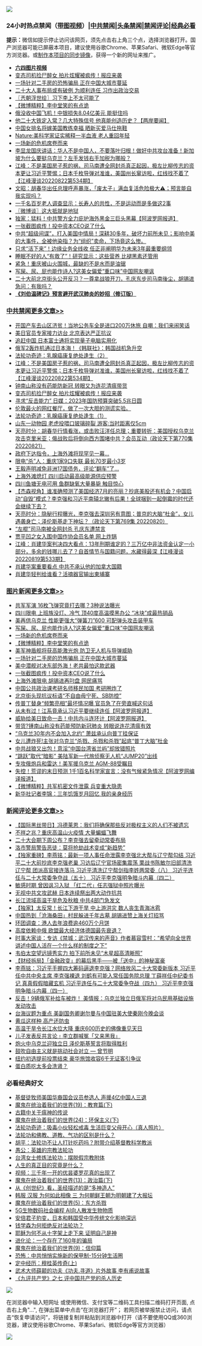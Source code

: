![](https://raw.githubusercontent.com/jsvpn/jsproxy/dev/64photo/fqnews-qr.jpg)

<div id="tt">
<h3>24小时热点禁闻（<a href="https://aaa.v2dns.tk/?QAjUl=BgRp5UNKRn&T5Vk=fPVH&Q59Ab=WxGE" target="_blank">带图视频</a>）|<a href="#%E4%B8%AD%E5%85%B1%E7%A6%81%E9%97%BB%E6%9B%B4%E5%A4%9A%E6%96%87%E7%AB%A0">中共禁闻</a>|<a href="#%E5%9B%BE%E7%89%87%E6%96%B0%E9%97%BB%E6%9B%B4%E5%A4%9A%E6%96%87%E7%AB%A0">头条禁闻</a>|<a href="#%E6%96%B0%E9%97%BB%E8%AF%84%E8%AE%BA%E6%9B%B4%E5%A4%9A%E6%96%87%E7%AB%A0">禁闻评论|<a href="#%E5%BF%85%E7%9C%8B%E7%BB%8F%E5%85%B8%E5%A5%BD%E6%96%87">经典必看</a></h3>
<div><b>提示：</b>微信如提示停止访问该网页，须先点击右上角三个点，选择浏览器打开。国产浏览器可能已屏蔽本项目，建议使用谷歌Chrome、苹果Safari、微软Edge等官方浏览器。或<a href="%E5%88%B6%E4%BD%9Cgit%E7%A6%81%E9%97%BB%E9%95%9C%E5%83%8F.md">制作本项目的同步镜像</a>，获得一个新的网址来推广。</div>
<ul>
<li><b><a href="http://d2.v2rss.gq/64.mp4" target="_blank">六四图片视频</a></b></li>
<li><a href="/cbnews/20220823/1775052.md">变态司机捡尸醉女 拍片炫耀被疯传！报应来袭</a></li>
<li><a href="/topimagenews/20220823/1775166.md">一场针对二手房的恐怖骗局 正在中国大城市蔓延</a></li>
<li><a href="/comments/20220823/1775087.md">二十大人事布局或有破例 为顺利连任 习作出政治交易</a></li>
<li><a href="/ssgc/20220823/1775088.md">〖兲朝浮世绘〗习下李上不太可能了</a></li>
<li><a href="/topimagenews/20220823/1775220.md">【微博精粹】李中堂笑的有点诡</a></li>
<li><a href="/cnnews/20220823/1775064.md">俄没收中国飞机！中银损失8.04亿美元 能挺住吗</a></li>
<li><a href="/bannedvideo/20220823/1775366.md">他二十大铁定入常？几大特殊信号 他真能创造历史？【两岸要闻】</a></li>
<li><a href="/cnnews/20220823/1775071.md">中国女排名将嫁美国教练幸福 晒新买爱马仕拖鞋</a></li>
<li><a href="/cnnews/20220823/1775056.md">Nature:美科学家证实稀释一半血液 老人重回年轻</a></li>
<li><a href="/topimagenews/20220823/1775247.md">一场新的危机席卷而来</a></li>
<li><a href="/bannedvideo/20220823/1775225.md">李显龙国庆讲话：华人不是中国人，不要落叶归根！做好中共攻台准备！新加坡为什么要挺乌克兰？左手发钱右手加税为哪般？</a></li>
<li><a href="/cbnews/20220823/1775246.md">江峰：不是美国房子惹的祸，司马南遭全网封杀真正起因，极左比柳传志的资本更让习近平警惕；日本千枚导弹对准谁，美国州长窜访啦，红线找不着了【江峰漫谈20220822第534期】</a></li>
<li><a href="/bannedvideo/20220823/1775139.md">文昭：胡春华出任总理呼声暴涨，「废太子」满血复活危险极大⚠️；预言能自我实现吗？</a></li>
<li><a href="/health/20220823/1775177.md">一千名百岁老人调查显示：长寿人的共性，不是运动而是多做这2事</a></li>
<li><a href="/ssgc/20220823/1775235.md">〖微博谈〗这大抵就是地狱</a></li>
<li><a href="/cnnews/20220823/1775239.md">独家：猛料！中共警方全力庇护海外黑金三巨头黑幕【阿波罗网报道】</a></li>
<li><a href="/topimagenews/20220823/1775069.md">一张截图疯传！投中资本CEO说了什么</a></li>
<li><a href="/bannedvideo/20220823/1775353.md">中共“超级间谍”，打入美国中情局！深耕30多年，破坏力前所未见；影响中美的大事件，全被他染指？为“组织”卖命，下场竟这么惨。</a></li>
<li><a href="/cnnews/20220823/1775312.md">只求“活下来”！边缘业务全线收 任正非阐明华为未来3年最重要纲领</a></li>
<li><a href="/health/20220823/1775286.md">睡眠不好的人“有救了”！研究显示：这些营养 比褪黑素还管用</a></li>
<li><a href="/cnnews/20220823/1775058.md">紧急！重庆被山火围城，最缺的不是水而是油锯</a></li>
<li><a href="/topimagenews/20220823/1775316.md">写屎、尿、屁也能作诗人?这美女偏爱“重口味”中国网友嘲讽</a></li>
<li><a href="/bannedvideo/20220823/1775238.md">二十大前北京街头公开反习？一尊拿战狼开刀，孔庆东步司马南後尘，胡锡进急问：有我吗？</a></li>
<li><b><a href="/comments/20200207/1272816.md" target="_blank">《刘伯温碑记》预言避开武汉肺炎的妙招（修订版）</a></b></li>
</ul>
</div>

<div class="catlist">
<h3><a href="/cbnews/" target="_blank">中共禁闻</a><span><a href="/cbnews/" target="_blank" rel="nofollow">更多文章>></a></span></h3>
<ul>
<li><a href="/cbnews/20220824/1775499.md" target="_blank">开国产车去山区济贫！当地公务车全是进口200万休旅 自嘲：我们来闹笑话</a></li>
<li><a href="/cbnews/20220823/1775453.md" target="_blank">美日官员专家接力访台 北京表达严正抗议</a></li>
<li><a href="/cbnews/20220823/1775452.md" target="_blank">追赶中国 日本富士通将实现量子电脑实用化</a></li>
<li><a href="/cbnews/20220823/1775418.md" target="_blank">俄军2轰炸机通过日本海！《韩联社》：韩国战机急升空</a></li>
<li><a href="/cbnews/20220823/1774360.md" target="_blank">法轮功奇迹：乳腺癌康复绝处逢生（2）</a></li>
<li><a href="/cbnews/20220823/1775246.md" target="_blank">江峰：不是美国房子惹的祸，司马南遭全网封杀真正起因，极左比柳传志的资本更让习近平警惕；日本千枚导弹对准谁，美国州长窜访啦，红线找不着了【江峰漫谈20220822第534期】</a></li>
<li><a href="/cbnews/20220823/1775083.md" target="_blank">钟南山称没有药能防新冠 转眼又为连花清瘟带货</a></li>
<li><a href="/cbnews/20220823/1775052.md" target="_blank">变态司机捡尸醉女 拍片炫耀被疯传！报应来袭</a></li>
<li><a href="/cbnews/20220823/1775027.md" target="_blank">寻求“反击能力” 日媒：2023年国防预算突破5.5兆日圆</a></li>
<li><a href="/comments/20220822/1774910.md" target="_blank">伦敦最火的网红餐厅，做了一次大胆的测谎实验。</a></li>
<li><a href="/cbnews/20220822/1773342.md" target="_blank">法轮功奇迹：乳腺癌康复绝处逢生（1）</a></li>
<li><a href="/cbnews/20220822/1774774.md" target="_blank">山东一动物园 老虎投喂口玻璃碎裂 游客:当时距离仅5cm</a></li>
<li><a href="/cbnews/20220822/1774716.md" target="_blank">天亮时分：胡春华行情看涨，或击败汪洋任总理；重要转折：美国授权乌克兰攻击克里米亚；俄战败后将倒向西方围堵中共？会员互动（政论天下第770集 20220821）</a></li>
<li><a href="/cbnews/20220822/1774677.md" target="_blank">政府下达指令，上海外滩将现罕见一幕…</a></li>
<li><a href="/cbnews/20220822/1774676.md" target="_blank">限电“杀”人：重庆1家9口失联 最长70岁最小3岁</a></li>
<li><a href="/cbnews/20220822/1774670.md" target="_blank">王毅声明减免非洲17国债务，评论“翻车”了…</a></li>
<li><a href="/cbnews/20220822/1774660.md" target="_blank">上海外滩熄灯 四川启动最高级能源供应预警</a></li>
<li><a href="/cbnews/20220821/1774454.md" target="_blank">四川鱼塘无电可用 鱼群缺氧大量暴毙 触目惊心</a></li>
<li><a href="/comments/20220821/1774420.md" target="_blank">【杰森视角】谁准确预测了美国经济7月的亮丽？抄底美股还有机会？中国启动“自毁”模式？李克强和习近平南辕北辙有后果！全球捆到一起倒霉的时代还会继续下去？</a></li>
<li><a href="/cbnews/20220821/1774403.md" target="_blank">天亮时分：隐秘行程曝光，李克强去深圳另有意图；普京的大脑“杜金”，女儿遇袭身亡；泽伦斯基走下神坛？（政论天下第769集 20220820）</a></li>
<li><a href="/cbnews/20220821/1774383.md" target="_blank">“左棍”司马南被全网封杀 孔庆东遭禁言</a></li>
<li><a href="/cbnews/20220820/1774109.md" target="_blank">贾平凹之女入围中国作协会员名单 网上炸锅</a></li>
<li><a href="/cbnews/20220820/1774099.md" target="_blank">江峰：肖建华案判决四大看点：13年刑期谁定的？三万亿中非法资金认定一小部分，多余的钱哪儿去了？自首情节与国籍问题，水藏得最深【江峰漫谈20220819第533期】</a></li>
<li><a href="/cbnews/20220820/1774051.md" target="_blank">肖建华案重要看点 中共不承认他的加拿大国籍</a></li>
<li><a href="/cbnews/20220820/1774048.md" target="_blank">肖建华轻判给谁看？活摘器官输出柬埔寨</a></li>

</ul>
</div>
<div class="catlist">
<h3><a href="/topimagenews/" target="_blank">图片新闻</a><span><a href="/topimagenews/" target="_blank" rel="nofollow">更多文章>></a></span></h3>
<ul>
<li><a href="/topimagenews/20220823/1775451.md" target="_blank">共军军演 16枚飞弹究竟打去哪？3种说法曝光</a></li>
<li><a href="/topimagenews/20220823/1775338.md" target="_blank">四川限电 上班族没灯、冷气 顶40度高温摸黑办公 “冰块”成最热销品</a></li>
<li><a href="/topimagenews/20220823/1775320.md" target="_blank">美再供乌克兰 性能更强大“弹簧刀”600 可配弹头攻击装甲车</a></li>
<li><a href="/topimagenews/20220823/1775316.md" target="_blank">写屎、尿、屁也能作诗人?这美女偏爱“重口味”中国网友嘲讽</a></li>
<li><a href="/topimagenews/20220823/1775247.md" target="_blank">一场新的危机席卷而来</a></li>
<li><a href="/topimagenews/20220823/1775220.md" target="_blank">【微博精粹】李中堂笑的有点诡</a></li>
<li><a href="/topimagenews/20220823/1775219.md" target="_blank">美军神盾舰将获高能激光炮 防卫无人机与导弹威胁</a></li>
<li><a href="/topimagenews/20220823/1775166.md" target="_blank">一场针对二手房的恐怖骗局 正在中国大城市蔓延</a></li>
<li><a href="/topimagenews/20220823/1775081.md" target="_blank">美中潜舰对决东部外海！老共最怕这款武器</a></li>
<li><a href="/topimagenews/20220823/1775069.md" target="_blank">一张截图疯传！投中资本CEO说了什么</a></li>
<li><a href="/topimagenews/20220823/1775042.md" target="_blank">上海外滩限电 胡锡进再叼盘 网民痛骂</a></li>
<li><a href="/topimagenews/20220823/1775026.md" target="_blank">中国公共政治课考研名师移民加国 考研圈炸了</a></li>
<li><a href="/topimagenews/20220823/1775025.md" target="_blank">北京街头现抗议标语“不自由毋宁死、SB防控”</a></li>
<li><a href="/topimagenews/20220823/1774999.md" target="_blank">传普丁替身“频繁亮相”最坏情况曝 官员急了在旁直喊这句话</a></li>
<li><a href="/topimagenews/20220822/1774975.md" target="_blank">从未有过！江系竟承认习近平要继续连任【阿波罗网报道】</a></li>
<li><a href="/topimagenews/20220822/1774959.md" target="_blank">威胁给美日致命一击！中共内斗连环计【阿波罗网报道】</a></li>
<li><a href="/topimagenews/20220822/1774871.md" target="_blank">带货?锺南山称没有药能预防新冠肺炎 转眼说连花清瘟有效</a></li>
<li><a href="/topimagenews/20220822/1774870.md" target="_blank">“乌克兰30年内不会加入北约” 萧兹承认向普丁挂保证</a></li>
<li><a href="/topimagenews/20220822/1774867.md" target="_blank">女儿遭炸死!主张对乌克兰“杀戮、杀戮和杀戮”起底“普丁大脑”杜金</a></li>
<li><a href="/topimagenews/20220822/1774853.md" target="_blank">中共战狼又出包！意淫“中国台湾省兰屿”却放错照片</a></li>
<li><a href="/topimagenews/20220822/1774844.md" target="_blank">“跳跃”取代“暗影” 美陆军新一代旅侦察无人机“JUMP20”出线</a></li>
<li><a href="/topimagenews/20220822/1774803.md" target="_blank">专攻俄炮兵和雷达！美军援乌克兰 AGM-88受瞩目</a></li>
<li><a href="/topimagenews/20220822/1774773.md" target="_blank">失控！荒谬的末日预测 1千1百名科学家宣言：没有气候紧急情况【阿波罗网编译报道】</a></li>
<li><a href="/topimagenews/20220822/1774746.md" target="_blank">【微博精粹】共军机密文件泄露 兵变重大隐患</a></li>
<li><a href="/topimagenews/20220822/1774745.md" target="_blank">新华社记者李锦：三年饥饿岁月回忆 我的亲身经历</a></li>

</ul>
</div>
<div class="catlist">
<h3><a href="/comments/" target="_blank">新闻评论</a><span><a href="/comments/" target="_blank" rel="nofollow">更多文章>></a></span></h3>
<ul>
<li><a href="/comments/20220824/1775515.md" target="_blank">【国际黑丝带日】冯德莱恩：我们将确保那些反对极权主义的人们不被遗忘</a></li>
<li><a href="/comments/20220824/1775506.md" target="_blank">不祥之兆？重庆高温山火疫情 大量蝙蝠飞舞</a></li>
<li><a href="/comments/20220824/1775501.md" target="_blank">二十大会期下周公布？李克强去留牵动常委布局</a></li>
<li><a href="/comments/20220824/1775490.md" target="_blank">洛市警局警告恶徒：莫将抢劫战术变成“新趋势”</a></li>
<li><a href="/comments/20220824/1775482.md" target="_blank">【独家重磅】李燕铭：最新一项人事任命泄露李克强北大帮与辽宁帮勾结 习近平二十大前抄底李克强老巢 习访后辽宁官场密集震荡 栗战书陈敏尔旧部清洗辽宁帮 团派高官接连落马 习近平清洗辽宁帮剑指李姓两常委（八） 习近平连任与二十大常委争夺战（五十） 习近平李克强明争暗斗内幕（四二）</a></li>
<li><a href="/comments/20220823/1775472.md" target="_blank">敏感时期 曾因讽习入狱 「红二代」任志强狱中照片曝光</a></li>
<li><a href="/comments/20220823/1775471.md" target="_blank">无视中共文攻武赫 日本连续祭出两大动作抗共</a></li>
<li><a href="/comments/20220823/1775470.md" target="_blank">长江流域高温干旱危及秋粮 中共4部门急发文</a></li>
<li><a href="/comments/20220823/1775442.md" target="_blank">【独家】太反常！长江下游干旱 中上游洪灾 数人丧生青海冰雹</a></li>
<li><a href="/comments/20220823/1775441.md" target="_blank">中国热到「沧海桑田」村民躲进千年古墓 胡锡进赞上海关灯招骂</a></li>
<li><a href="/comments/20220823/1775429.md" target="_blank">环团调查：港人去年浪费逾460万个月饼</a></li>
<li><a href="/comments/20220823/1775428.md" target="_blank">高度依赖中俄 欧盟最大经济体德国最先衰退？</a></li>
<li><a href="/comments/20220823/1775427.md" target="_blank">时事大家谈：专访《禁城：武汉传来的声音》作者慕容雪村：“希望向全世界讲述中国人活在一个什么样的制度之下”</a></li>
<li><a href="/comments/20220823/1775403.md" target="_blank">韦伯太空望远镜秀实力 拍下前所未见“木星超高清晰照”</a></li>
<li><a href="/comments/20220823/1775393.md" target="_blank">【财经拆局】「金融政变」的幕后黑手——被「送中」的神秘富豪</a></li>
<li><a href="/comments/20220823/1775387.md" target="_blank">李燕铭：习近平手握四大筹码逼退李克强？网络放风二十大常委新版本 习近平任中共中央主席 李克强裸退 刘鹤有可能入常任国务院总理 丁薛祥任中纪委书记 真真假假暗藏玄机 习近平连任与二十大常委争夺战（四九） 习近平李克强明争暗斗内幕（四一）</a></li>
<li><a href="/comments/20220823/1775384.md" target="_blank">反击！9辆俄军补给车被炸！ 美情报：乌克兰独立日俄军将对乌民用基础设施发动攻击</a></li>
<li><a href="/comments/20220823/1775382.md" target="_blank">台海议题为重点 美副国务卿谢尔曼与中国驻美大使秦刚今晚会谈</a></li>
<li><a href="/comments/20220823/1775368.md" target="_blank">黄瓜这样种 高产还防虫</a></li>
<li><a href="/comments/20220823/1775365.md" target="_blank">高温干旱令长江水位大降 重庆600历史的佛像重见天日</a></li>
<li><a href="/comments/20220823/1775357.md" target="_blank">儿子发表反共言论﹗李立群喊冤「又来黑我」</a></li>
<li><a href="/comments/20220823/1775315.md" target="_blank">炮火中乌克兰迎独立日 泽伦斯基誓言将取得胜利</a></li>
<li><a href="/comments/20220823/1775254.md" target="_blank">鼓吹自由主义就是挑动社会对立 — 曾节明</a></li>
<li><a href="/comments/20220823/1775275.md" target="_blank">纽约初选提前投票结束 豪华旅馆收容6千无证客引争议</a></li>
<li><a href="/comments/20220823/1775274.md" target="_blank">蛋白质吃太多会洗肾？</a></li>

</ul>
</div>

<div class="catlist">
<h3>必看经典好文</h3>
<ul>
<li><a href="/taiwannews/20220804/1767098.md" target="_blank">基督徒牧师美国华裔国会议员参选人 声援4亿中国人三退</a></li>
<li><a href="/comments/20180716/972458.md" target="_blank">魔鬼在统治着我们的世界(19)：教育篇(下)</a></li>
<li><a href="/ccpdope/20200531/1337409.md" target="_blank">古籍中关于瘟神的传说</a></li>
<li><a href="/cbnews/20180907/994846.md" target="_blank">魔鬼在统治着我们的世界(24)：环保主义(下)</a></li>
<li><a href="/comments/20220506/1729215.md" target="_blank">法轮功奇迹：吸毒小伙轻松戒毒 生活巨变父母开心（真人照片）</a></li>
<li><a href="/comments/20220329/1711172.md" target="_blank">法轮功和佛教、道教、气功的区别是什么？</a></li>
<li><a href="/cbnews/20190215/1081272.md" target="_blank">胡平：法轮功不让人打针吃药吗？附带介绍基督教科学教派</a></li>
<li><a href="/comments/20200313/1292991.md" target="_blank">愚公：英雄的宗教法轮功</a></li>
<li><a href="/cbnews/20200610/1342772.md" target="_blank">台湾女士修炼法轮功：摆脱假宗教附体</a></li>
<li><a href="/comments/20220717/1759493.md" target="_blank">人生的真正目的究竟是什么？</a></li>
<li><a href="/aomi/qiwen/20151223/484507.md" target="_blank">视频：三千年一开的优昙婆罗花真的出现了</a></li>
<li><a href="/topimagenews/20180602/951960.md" target="_blank">魔鬼在统治着我们的世界(13)：政治篇(下)</a></li>
<li><a href="/comments/20210223/1492392.md" target="_blank">从《创世纪》看，圣经描述的是“多神造人”</a></li>
<li><a href="/bannedvideo/20220328/1710971.md" target="_blank">韩服 汉服 为何如此相像 三 为何朝鲜王朝为明朝建了大报坛</a></li>
<li><a href="/topimagenews/20180524/946967.md" target="_blank">魔鬼在统治着我们的世界(5)：东方杀戮</a></li>
<li><a href="/topimagenews/20200527/1335347.md" target="_blank">5G生物数码社会编程 AI向人散发生物物质</a></li>
<li><a href="/comments/20220710/1756417.md" target="_blank">安倍君子豹变，日本和韩国受中华传统文化影响深远</a></li>
<li><a href="/comments/20210123/1473430.md" target="_blank">钱学森为何拒绝反对法轮功？</a></li>
<li><a href="/ccpdope/20190803/1168965.md" target="_blank">耶稣为何不从十字架上走下来 证明自己是神</a></li>
<li><a href="/comments/20200907/1392278.md" target="_blank">进化论：一个存在了160年的骗局</a></li>
<li><a href="/topimagenews/20180529/949649.md" target="_blank">魔鬼在统治着我们的世界(9)：信仰篇</a></li>
<li><a href="/baitai/20200711/1359005.md" target="_blank">恐怖：中共悄悄实施新的保甲制-15分钟生活圈</a></li>
<li><a href="/tculture/xiulian/20151104/467495.md" target="_blank">定中经历：穆桂英传奇(上)</a></li>
<li><a href="/topimagenews/20181117/1032655.md" target="_blank">武术大师薛颠的功夫《功夫.寻道》片外故事 李有甫说故事</a></li>
<li><a href="/bookonline/20131116/201048.md" target="_blank">《九评共产党》之七 评中国共产党的杀人历史</a></li>

</ul>
</div>

![](https://raw.githubusercontent.com/jsvpn/jsproxy/dev/64photo/fqnews-qr.jpg)

在浏览器中输入短网址 或使用微信、支付宝等二维码工具扫描二维码打开页面, 点击右上角"...", 在弹出菜单中点击“在浏览器打开”； 若网页被举报禁止访问，请点击“恢复申请访问”，将链接复制并粘贴到浏览器中打开（请不要使用QQ或360浏览器，建议使用谷歌Chrome、苹果Safari、微软Edge等官方浏览器）

![](https://raw.githubusercontent.com/jsvpn/jsproxy/dev/64photo/wx.jpg)